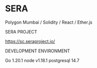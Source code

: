# SERA
Polygon Mumbai / Solidity / React / Ether.js

SERA PROJECT

https://sc.seraproject.io/

DEVELOPMENT ENVIRONMENT

Go 1.20.1 
node v1.18.1 
postgresql 14.7 

